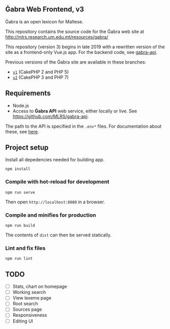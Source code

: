Ġabra Web Frontend, v3
----------------------

Ġabra is an open lexicon for Maltese.

This repository contains the source code for the Ġabra web site at
<http://mlrs.research.um.edu.mt/resources/gabra/>

This repository (version 3) begins in late 2019 with a rewritten version of the site as a frontend-only Vue.js app.
For the backend code, see [gabra-api](https://github.com/MLRS/gabra-api).

Previous versions of the Ġabra site are available in these branches:

- [`v1`](https://github.com/MLRS/gabra-web/tree/v1) (CakePHP 2 and PHP 5)
- [`v2`](https://github.com/MLRS/gabra-web/tree/v2) (CakePHP 3 and PHP 7)

## Requirements

- Node.js
- Access to **Ġabra API** web service, either locally or live. See <https://github.com/MLRS/gabra-api>.

The path to the API is specified in the `.env*` files.
For documentation about these, see [here](https://cli.vuejs.org/guide/mode-and-env.html#environment-variables).

## Project setup

Install all depedencies needed for building app.
```
npm install
```

### Compile with hot-reload for development
```
npm run serve
```
Then open  `http://localhost:8080` in a browser.

### Compile and minifies for production
```
npm run build
```
The contents of `dist` can then be served statically.

### Lint and fix files
```
npm run lint
```

## TODO

- [ ] Stats, chart on homepage
- [ ] Working search
- [ ] View lexeme page
- [ ] Root search
- [ ] Sources page
- [ ] Responsiveness
- [ ] Editing UI
